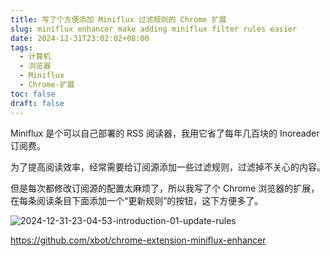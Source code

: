 ```yaml
---
title: 写了个方便添加 Miniflux 过滤规则的 Chrome 扩展
slug: miniflux enhancer make adding miniflux filter rules easier
date: 2024-12-31T23:02:02+08:00
tags:
  - 计算机
  - 浏览器
  - Miniflux
  - Chrome-扩展
toc: false
draft: false
---
```


Miniflux 是个可以自己部署的 RSS 阅读器，我用它省了每年几百块的 Inoreader 订阅费。

为了提高阅读效率，经常需要给订阅源添加一些过滤规则，过滤掉不关心的内容。

但是每次都修改订阅源的配置太麻烦了，所以我写了个 Chrome 浏览器的扩展，在每条阅读条目下面添加一个“更新规则”的按钮，这下方便多了。

![2024-12-31-23-04-53-introduction-01-update-rules](https://raw.githubusercontent.com/xbot/image-hosting/master/blog/20241231230453000-0aa31aa458f2001375067d203fb2fec1.avif)

https://github.com/xbot/chrome-extension-miniflux-enhancer
